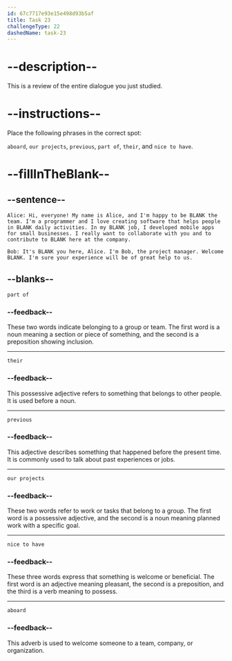 ```yaml
---
id: 67c7717e93e15e498d93b5af
title: Task 23
challengeType: 22
dashedName: task-23
---
```


<!-- REVIEW -->

# --description--

This is a review of the entire dialogue you just studied.

# --instructions--

Place the following phrases in the correct spot:

`aboard`, `our projects`, `previous`, `part of`, `their`, and `nice to have`.

# --fillInTheBlank--

## --sentence--

`Alice: Hi, everyone! My name is Alice, and I'm happy to be BLANK the team. I'm a programmer and I love creating software that helps people in BLANK daily activities. In my BLANK job, I developed mobile apps for small businesses. I really want to collaborate with you and to contribute to BLANK here at the company.`

`Bob: It's BLANK you here, Alice. I'm Bob, the project manager. Welcome BLANK. I'm sure your experience will be of great help to us.`

## --blanks--

`part of`

### --feedback--

These two words indicate belonging to a group or team. The first word is a noun meaning a section or piece of something, and the second is a preposition showing inclusion.

---

`their`

### --feedback--

This possessive adjective refers to something that belongs to other people. It is used before a noun.

---

`previous`

### --feedback--

This adjective describes something that happened before the present time. It is commonly used to talk about past experiences or jobs.

---

`our projects`

### --feedback--

These two words refer to work or tasks that belong to a group. The first word is a possessive adjective, and the second is a noun meaning planned work with a specific goal.

---

`nice to have`

### --feedback--

These three words express that something is welcome or beneficial. The first word is an adjective meaning pleasant, the second is a preposition, and the third is a verb meaning to possess.

---

`aboard`

### --feedback--

This adverb is used to welcome someone to a team, company, or organization.

